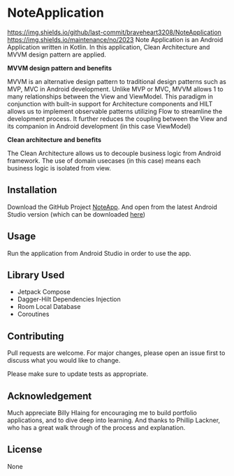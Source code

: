 # NoteApplication
https://img.shields.io/github/last-commit/braveheart3208/NoteApplication
https://img.shields.io/maintenance/no/2023
Note Application is an Android Application written in Kotlin. In this application, Clean Architecture and MVVM design pattern are applied.

**MVVM design pattern and benefits**

MVVM is an alternative design pattern to traditional design patterns such as MVP, MVC in Android development.
Unlike MVP or MVC, MVVM allows 1 to many relationships between the View and ViewModel.
This paradigm in conjunction with built-in support for Architecture components and HILT allows us to
implement observable patterns utilizing Flow to streamline the development process.
It further reduces the coupling between the View and its companion in Android development (in this case ViewModel)

**Clean architecture and benefits**

The Clean Architecture allows us to decouple business logic from Android framework. The use of domain usecases (in this case) means each business logic is isolated from view.

## Installation

Download the GitHub Project [NoteApp](https://github.com/braveheart3208/NoteApplication). And open from the latest Android Studio version (which can be downloaded [here](https://developer.android.com/studio))

## Usage
Run the application from Android Studio in order to use the app.

## Library Used
- Jetpack Compose
- Dagger-Hilt Dependencies Injection
- Room Local Database
- Coroutines

## Contributing
Pull requests are welcome. For major changes, please open an issue first
to discuss what you would like to change.

Please make sure to update tests as appropriate.

## Acknowledgement
Much appreciate Billy Hlaing for encouraging me to build portfolio applications, and to dive deep into learning.
And thanks to Phillip Lackner, who has a great walk through of the process and explanation.

## License
None